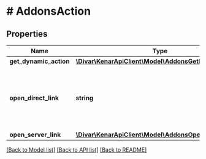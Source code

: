 # # AddonsAction

## Properties

Name | Type | Description | Notes
------------ | ------------- | ------------- | -------------
**get_dynamic_action** | [**\Divar\KenarApiClient\Model\AddonsGetDynamicAction**](AddonsGetDynamicAction.md) |  | [optional]
**open_direct_link** | **string** | An action to send user to your URL directly with just a resource id (if applicable) | [optional]
**open_server_link** | [**\Divar\KenarApiClient\Model\AddonsOpenServerLink**](AddonsOpenServerLink.md) |  | [optional]

[[Back to Model list]](../../README.md#models) [[Back to API list]](../../README.md#endpoints) [[Back to README]](../../README.md)
